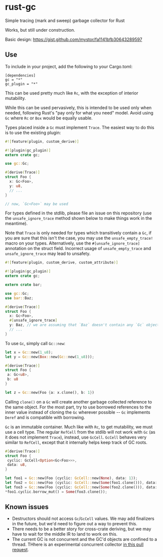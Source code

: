# rust-gc


Simple tracing (mark and sweep) garbage collector for Rust

Works, but still under construction.

Basic design: https://gist.github.com/mystor/fa1141bfb30643289597

## Use

To include in your project, add the following to your Cargo.toml:

```
[dependencies]
gc = "*"
gc_plugin = "*"
```

This can be used pretty much like `Rc`, with the exception of interior mutability.

While this can be used pervasively, this is intended to be used only when needed, following Rust's "pay only for what you need" model. Avoid using `Gc` where `Rc` or `Box` would be equally usable.

Types placed inside a `Gc` must implement `Trace`. The easiest way to do this is to use the existing plugin:

```rust
#![feature(plugin, custom_derive)]

#![plugin(gc_plugin)]
extern crate gc;

use gc::Gc;

#[derive(Trace)]
struct Foo {
  x: Gc<Foo>,
  y: u8,
  // ...
}

// now, `Gc<Foo>` may be used
```

For types defined in the stdlib, please file an issue on this repository (use the `unsafe_ignore_trace` method shown below to make things work in the meantime).

Note that `Trace` is only needed for types which transitively contain a `Gc`, if you are sure that this isn't the case, you may use the `unsafe_empty_trace!` macro on your types. Alternatively, use the `#[unsafe_ignore_trace]` annotation on the struct field. Incorrect usage of `unsafe_empty_trace` and `unsafe_ignore_trace` may lead to unsafety.

```rust
#![feature(plugin, custom_derive, custom_attribute)]

#![plugin(gc_plugin)]
extern crate gc;

extern crate bar;

use gc::Gc;
use bar::Baz;

#[derive(Trace)]
struct Foo {
  x: Gc<Foo>,
  #[unsafe_ignore_trace]
  y: Baz, // we are assuming that `Baz` doesn't contain any `Gc` objects
  // ...
}
```

To use `Gc`, simply call `Gc::new`:

```rust
let x = Gc::new(1_u8);
let y = Gc::new(Box::new(Gc::new(1_u8)));

#[derive(Trace)]
struct Foo {
 a: Gc<u8>,
 b: u8
}

let z = Gc::new(Foo {a: x.clone(), b: 1})
```

Calling `clone()` on a `Gc` will create another garbage collected reference to the same object. For the most part, try to use borrowed references to the inner value instead of cloning the `Gc` wherever possible -- `Gc` implements `Deref` and is compatible with borrowing.

`Gc` is an immutable container. Much like with `Rc`, to get mutability, we must use a cell type. The regular `RefCell` from the stdlib will not work with `Gc` (as it does not implement `Trace`), instead, use `GcCell`. `GcCell` behaves very similar to `RefCell`, except that it internally helps keep track of GC roots.

```rust
#[derive(Trace)]
struct Foo {
 cyclic: GcCell<Option<Gc<Foo>>>,
 data: u8,
}

let foo1 = Gc::new(Foo {cyclic: GcCell::new(None), data: 1});
let foo2 = Gc::new(Foo {cyclic: GcCell::new(Some(foo1.clone())), data: 2});
let foo3 = Gc::new(Foo {cyclic: GcCell::new(Some(foo2.clone())), data: 3});
*foo1.cyclic.borrow_mut() = Some(foo3.clone());
```


## Known issues

- Destructors should not access `Gc`/`GcCell` values. We may add finalizers in the future, but we'd need to figure out a way to prevent this.
- There needs to be a better story for cross-crate deriving, but we may have to wait for the middle IR to land to work on this.
- The current GC is not concurrent and the GC'd objects are confined to a thread. THhere is an experimental concurrent collector [in this pull request](https://github.com/Manishearth/rust-gc/pull/6).
